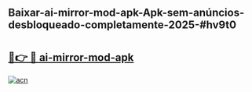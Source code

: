 ## Baixar-ai-mirror-mod-apk-Apk-sem-anúncios-desbloqueado-completamente-2025-#hv9t0

# <h2><a href="https://ainizakaria.my?title=ai-mirror-mod-apk&ref=22M">🔗👉 🔴 ai-mirror-mod-apk</a></h2>

[![acn](https://github.com/user-attachments/assets/0f9c940e-d8b0-45ae-aac7-cd30a18b3e1c)](https://ainizakaria.my?title=ai-mirror-mod-apk&ref=22M)

